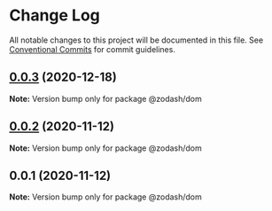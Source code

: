 # Change Log

All notable changes to this project will be documented in this file.
See [Conventional Commits](https://conventionalcommits.org) for commit guidelines.

## [0.0.3](https://github.com/zcorky/zodash/compare/@zodash/dom@0.0.2...@zodash/dom@0.0.3) (2020-12-18)

**Note:** Version bump only for package @zodash/dom





## [0.0.2](https://github.com/zcorky/zodash/compare/@zodash/dom@0.0.1...@zodash/dom@0.0.2) (2020-11-12)

**Note:** Version bump only for package @zodash/dom





## 0.0.1 (2020-11-12)

**Note:** Version bump only for package @zodash/dom
